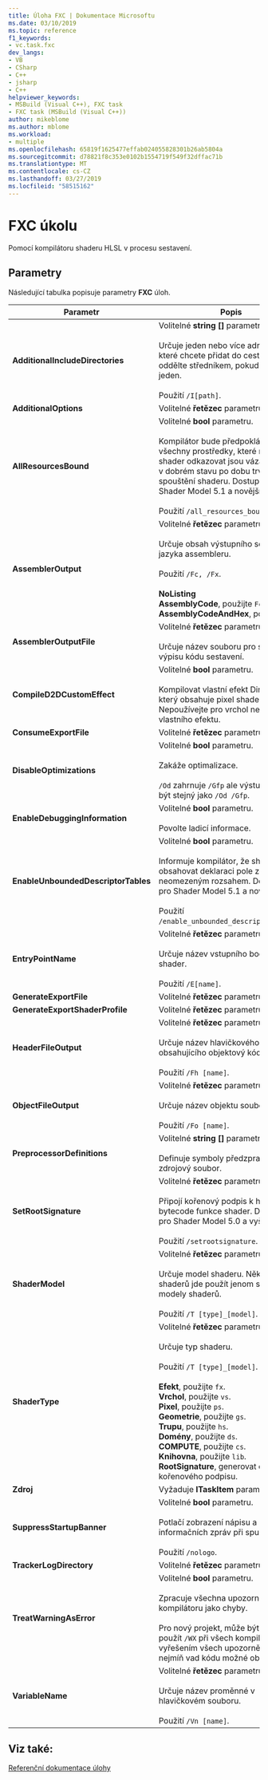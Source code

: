 ```yaml
---
title: Úloha FXC | Dokumentace Microsoftu
ms.date: 03/10/2019
ms.topic: reference
f1_keywords:
- vc.task.fxc
dev_langs:
- VB
- CSharp
- C++
- jsharp
- C++
helpviewer_keywords:
- MSBuild (Visual C++), FXC task
- FXC task (MSBuild (Visual C++))
author: mikeblome
ms.author: mblome
ms.workload:
- multiple
ms.openlocfilehash: 65819f1625477effab024055828301b26ab5804a
ms.sourcegitcommit: d78821f8c353e0102b1554719f549f32dffac71b
ms.translationtype: MT
ms.contentlocale: cs-CZ
ms.lasthandoff: 03/27/2019
ms.locfileid: "58515162"
---
```

# <a name="fxc-task"></a>FXC úkolu

Pomocí kompilátoru shaderu HLSL v procesu sestavení.

## <a name="parameters"></a>Parametry

Následující tabulka popisuje parametry **FXC** úloh.

|Parametr|Popis|
|---------------|-----------------|
|**AdditionalIncludeDirectories**|Volitelné **string []** parametru.<br/><br/>Určuje jeden nebo více adresářů, které chcete přidat do cesty zahrnutí; oddělte středníkem, pokud více než jeden.<br/><br/>Použití `/I[path]`.|
|**AdditionalOptions**|Volitelné **řetězec** parametru.|
|**AllResourcesBound**|Volitelné **bool** parametru.<br/><br/>Kompilátor bude předpokládat, že všechny prostředky, které může shader odkazovat jsou vázána a jsou v dobrém stavu po dobu trvání spouštění shaderu. Dostupné pro Shader Model 5.1 a novější.<br/><br/>Použití `/all_resources_bound`.|
|**AssemblerOutput**|Volitelné **řetězec** parametru.<br/><br/>Určuje obsah výstupního souboru jazyka assembleru.<br/><br/>Použití `/Fc, /Fx`.<br/><br/>**NoListing**<br/>**AssemblyCode**, použijte `Fc`.<br/>**AssemblyCodeAndHex**, použijte `Fx`.|
|**AssemblerOutputFile**|Volitelné **řetězec** parametru.<br/><br/>Určuje název souboru pro souboru výpisu kódu sestavení.|
|**CompileD2DCustomEffect**|Volitelné **bool** parametru.<br/><br/>Kompilovat vlastní efekt Direct2D, který obsahuje pixel shadery. Nepoužívejte pro vrchol nebo výpočet vlastního efektu.|
|**ConsumeExportFile**|Volitelné **řetězec** parametru.|
|**DisableOptimizations**|Volitelné **bool** parametru.<br/><br/>Zakáže optimalizace.<br/><br/>`/Od` zahrnuje `/Gfp` ale výstup nemusí být stejný jako `/Od /Gfp`.|
|**EnableDebuggingInformation**|Volitelné **bool** parametru.<br/><br/>Povolte ladicí informace.|
|**EnableUnboundedDescriptorTables**|Volitelné **bool** parametru.<br/><br/>Informuje kompilátor, že shader může obsahovat deklaraci pole zdrojů s neomezeným rozsahem. Dostupné pro Shader Model 5.1 a novější.<br/><br/>Použití `/enable_unbounded_descriptor_tables`.|
|**EntryPointName**|Volitelné **řetězec** parametru.<br/><br/>Určuje název vstupního bodu pro shader.<br/><br/>Použití `/E[name]`.|
|**GenerateExportFile**|Volitelné **řetězec** parametru.|
|**GenerateExportShaderProfile**|Volitelné **řetězec** parametru.|
|**HeaderFileOutput**|Volitelné **řetězec** parametru.<br/><br/>Určuje název hlavičkového souboru obsahujícího objektový kód.<br/><br/>Použití `/Fh [name]`.|
|**ObjectFileOutput**|Volitelné **řetězec** parametru.<br/><br/>Určuje název objektu souboru.<br/><br/>Použití `/Fo [name]`.|
|**PreprocessorDefinitions**|Volitelné **string []** parametru.<br/><br/>Definuje symboly předzpracování pro zdrojový soubor.|
|**SetRootSignature**|Volitelné **řetězec** parametru.<br/><br/>Připojí kořenový podpis k hodnota bytecode funkce shader. Dostupné pro Shader Model 5.0 a vyšším.<br/><br/>Použití `/setrootsignature`.|
|**ShaderModel**|Volitelné **řetězec** parametru.<br/><br/>Určuje model shaderu. Některé typy shaderů jde použít jenom s novějšími modely shaderů.<br/><br/>Použití `/T [type]_[model]`.|
|**ShaderType**|Volitelné **řetězec** parametru.<br/><br/>Určuje typ shaderu.<br/><br/>Použití `/T [type]_[model]`.<br/><br/>**Efekt**, použijte `fx`.<br/>**Vrchol**, použijte `vs`.<br/>**Pixel**, použijte `ps`.<br/>**Geometrie**, použijte `gs`.<br/>**Trupu**, použijte `hs`.<br/>**Domény**, použijte `ds`.<br/>**COMPUTE**, použijte `cs`.<br/>**Knihovna**, použijte `lib`.<br/>**RootSignature**, generovat objekt kořenového podpisu.|
|**Zdroj**|Vyžaduje **ITaskItem** parametru.|
|**SuppressStartupBanner**|Volitelné **bool** parametru.<br/><br/>Potlačí zobrazení nápisu a informačních zpráv při spuštění.<br/><br/>Použití `/nologo`.|
|**TrackerLogDirectory**|Volitelné **řetězec** parametru.|
|**TreatWarningAsError**|Volitelné **bool** parametru.<br/><br/>Zpracuje všechna upozornění kompilátoru jako chyby.<br/><br/>Pro nový projekt, může být vhodné použít `/WX` při všech kompilacích; vyřešením všech upozornění zajistíte nejmíň vad kódu možné obtížné najít.|
|**VariableName**|Volitelné **řetězec** parametru.<br/><br/>Určuje název proměnné v hlavičkovém souboru.<br/><br/>Použití `/Vn [name]`.|

## <a name="see-also"></a>Viz také:

[Referenční dokumentace úlohy](../msbuild/msbuild-task-reference.md)